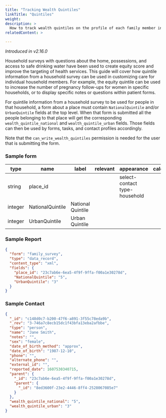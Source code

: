 ```yaml
---
title: "Tracking Wealth Quintiles"
linkTitle: "Quintiles"
weight: 
description: >
  How to track wealth quintiles on the profile of each family member in the household
relatedContent: >

---
```


_Introduced in v2.16.0_

Household surveys with questions about the home, possessions, and access to safe drinking water have been used to create equity score and improve the targeting of health services. This guide will cover how quintile information from a household survey can be used in customizing care for individual household members. For example, the equity quintile can be used to increase the number of pregnancy follow-ups for women in specific households, or to display specific notes or questions within patient forms.

For quintile information from a household survey to be used for people in that household, a form about a place must contain `NationalQuintile` and/or `UrbanQuintile` fields at the top level. When that form is submitted all the people belonging to that place will get the corresponding `wealth_quintile_national` and `wealth_quintile_urban` fields. Those fields can then be used by forms, tasks, and contact profiles accordingly.

Note that the `can_write_wealth_quintiles` permission is needed for the user that is submitting the form.

### Sample form

| type | name | label | relevant | appearance | calculate | ... |
|---|---|---|---|---|---|---|				
| string | place_id | | | select-contact type-household
| integer | NationalQuintile | National Quintile		
| integer | UrbanQuintile | Urban Quintile

### Sample Report


``` json
{
  "form": "family_survey",
  "type": "data_record",
  "content_type": "xml",
  "fields": {
    "place_id": "23c7ab6e-6ea5-4f9f-9ffa-f00a1e30278d",
    "NationalQuintile": "5",
    "UrbanQuintile": "3"
  }
}
```

### Sample Contact

``` json 
{
  "_id": "c148d0c7-b200-47f6-a891-3f55c78eda9b",
  "_rev": "3-746a7c8ecb15dc1f43bfa13eba2afbbe",
  "type": "person",
  "name": "Jane Smith",
  "notes": "",
  "sex": "female",
  "date_of_birth_method": "approx",
  "date_of_birth": "1987-12-10",
  "phone": "",
  "alternate_phone": "",
  "external_id": "",
  "reported_date": 1607530340715,
  "parent": {
    "_id": "23c7ab6e-6ea5-4f9f-9ffa-f00a1e30278d",
    "parent": {
      "_id": "8ed3600f-23e2-4446-8ff4-2528067085e7"
    }
  },
  "wealth_quintile_national": "5",
  "wealth_quintile_urban": "3"
}
```
